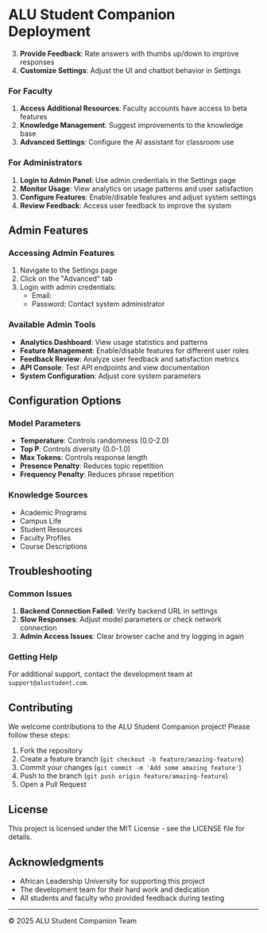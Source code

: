 # ALU Student Companion Deployment
3. **Provide Feedback**: Rate answers with thumbs up/down to improve responses
4. **Customize Settings**: Adjust the UI and chatbot behavior in Settings

### For Faculty

1. **Access Additional Resources**: Faculty accounts have access to beta features
2. **Knowledge Management**: Suggest improvements to the knowledge base
3. **Advanced Settings**: Configure the AI assistant for classroom use

### For Administrators

1. **Login to Admin Panel**: Use admin credentials in the Settings page
2. **Monitor Usage**: View analytics on usage patterns and user satisfaction
3. **Configure Features**: Enable/disable features and adjust system settings
4. **Review Feedback**: Access user feedback to improve the system

## Admin Features

### Accessing Admin Features

1. Navigate to the Settings page
2. Click on the "Advanced" tab
3. Login with admin credentials:
   - Email: 
   - Password: Contact system administrator

### Available Admin Tools

- **Analytics Dashboard**: View usage statistics and patterns
- **Feature Management**: Enable/disable features for different user roles
- **Feedback Review**: Analyze user feedback and satisfaction metrics
- **API Console**: Test API endpoints and view documentation
- **System Configuration**: Adjust core system parameters

## Configuration Options

### Model Parameters

- **Temperature**: Controls randomness (0.0-2.0)
- **Top P**: Controls diversity (0.0-1.0)
- **Max Tokens**: Controls response length
- **Presence Penalty**: Reduces topic repetition
- **Frequency Penalty**: Reduces phrase repetition

### Knowledge Sources

- Academic Programs
- Campus Life
- Student Resources
- Faculty Profiles
- Course Descriptions

## Troubleshooting

### Common Issues

1. **Backend Connection Failed**: Verify backend URL in settings
2. **Slow Responses**: Adjust model parameters or check network connection
3. **Admin Access Issues**: Clear browser cache and try logging in again

### Getting Help

For additional support, contact the development team at `support@alustudent.com`.

## Contributing

We welcome contributions to the ALU Student Companion project! Please follow these steps:

1. Fork the repository
2. Create a feature branch (`git checkout -b feature/amazing-feature`)
3. Commit your changes (`git commit -m 'Add some amazing feature'`)
4. Push to the branch (`git push origin feature/amazing-feature`)
5. Open a Pull Request

## License

This project is licensed under the MIT License - see the LICENSE file for details.

## Acknowledgments

- African Leadership University for supporting this project
- The development team for their hard work and dedication
- All students and faculty who provided feedback during testing

---

© 2025 ALU Student Companion Team
